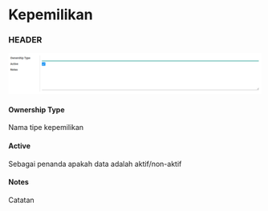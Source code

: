 # Kepemilikan

### <a name="bagian-header">HEADER</a>

![](../../../../img/kepemilikan/form.png)

#### <a name="field-name">Ownership Type</a>

Nama tipe kepemilikan

#### <a name="field-active">Active</a>

Sebagai penanda apakah data adalah aktif/non-aktif

#### <a name="field-notes">Notes</a>

Catatan
